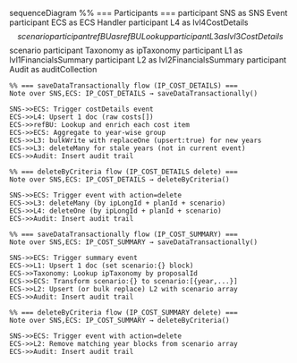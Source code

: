 sequenceDiagram
    %% === Participants ===
    participant SNS as SNS Event
    participant ECS as ECS Handler
    participant L4 as lvl4CostDetails$$scenario
    participant refBU as refBU Lookup
    participant L3 as lvl3CostDetails$$scenario
    participant Taxonomy as ipTaxonomy
    participant L1 as lvl1FinancialsSummary
    participant L2 as lvl2FinancialsSummary
    participant Audit as auditCollection

    %% === saveDataTransactionally flow (IP_COST_DETAILS) ===
    Note over SNS,ECS: IP_COST_DETAILS → saveDataTransactionally()

    SNS->>ECS: Trigger costDetails event
    ECS->>L4: Upsert 1 doc (raw costs[])
    ECS->>refBU: Lookup and enrich each cost item
    ECS->>ECS: Aggregate to year-wise group
    ECS->>L3: bulkWrite with replaceOne (upsert:true) for new years
    ECS->>L3: deleteMany for stale years (not in current event)
    ECS->>Audit: Insert audit trail

    %% === deleteByCriteria flow (IP_COST_DETAILS delete) ===
    Note over SNS,ECS: IP_COST_DETAILS → deleteByCriteria()

    SNS->>ECS: Trigger event with action=delete
    ECS->>L3: deleteMany (by ipLongId + planId + scenario)
    ECS->>L4: deleteOne (by ipLongId + planId + scenario)
    ECS->>Audit: Insert audit trail

    %% === saveDataTransactionally flow (IP_COST_SUMMARY) ===
    Note over SNS,ECS: IP_COST_SUMMARY → saveDataTransactionally()

    SNS->>ECS: Trigger summary event
    ECS->>L1: Upsert 1 doc (set scenario:{} block)
    ECS->>Taxonomy: Lookup ipTaxonomy by proposalId
    ECS->>ECS: Transform scenario:{} to scenario:[{year,...}]
    ECS->>L2: Upsert (or bulk replace) L2 with scenario array
    ECS->>Audit: Insert audit trail

    %% === deleteByCriteria flow (IP_COST_SUMMARY delete) ===
    Note over SNS,ECS: IP_COST_SUMMARY → deleteByCriteria()

    SNS->>ECS: Trigger event with action=delete
    ECS->>L2: Remove matching year blocks from scenario array
    ECS->>Audit: Insert audit trail
